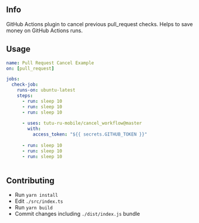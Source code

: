 ## Info
GitHub Actions plugin to cancel previous pull_request checks. Helps to save money on GitHub Actions runs.

## Usage
```yaml
name: Pull Request Cancel Example
on: [pull_request]

jobs:
  check-job:
    runs-on: ubuntu-latest
    steps:
      - run: sleep 10
      - run: sleep 10
      - run: sleep 10
      
      - uses: tutu-ru-mobile/cancel_workflow@master
        with:
          access_token: "${{ secrets.GITHUB_TOKEN }}"
          
      - run: sleep 10
      - run: sleep 10
      - run: sleep 10
        
```

## Contributing
- Run `yarn install`
- Edit `./src/index.ts`
- Run `yarn build`
- Commit changes including `./dist/index.js` bundle

